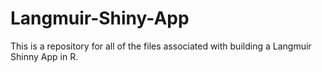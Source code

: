 # Langmuir-Shiny-App
This is a repository for all of the files associated with building a Langmuir Shinny App in R. 
